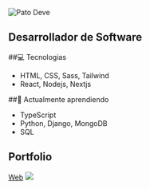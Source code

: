 ![Pato Deve](https://www.perfilgithugpato-nmgucgffg-pato-devs-projects.vercel.app/fibonacci2.gif)
## Desarrollador de Software

##💻 Tecnologias
- HTML, CSS, Sass, Tailwind
- React, Nodejs, Nextjs


##🌱 Actualmente aprendiendo
- TypeScript
- Python, Django, MongoDB
- SQL

## Portfolio
[Web](https://patofolio.vercel.app)
[](https://patofolio.vercel.app/public/itbank.png)
[](https://www.perfilgithugpato-nmgucgffg-pato-devs-projects.vercel.app/fondogenerico.jpg)
![](https://i.imgur.com/F2g1k1K.gif)
